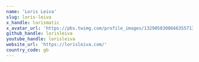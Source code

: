 ```yaml
---
name: 'Loris Leiva'
slug: loris-leiva
x_handle: lorismatic
x_avatar_url: 'https://pbs.twimg.com/profile_images/1329058308666355713/EqifLLEx_200x200.jpg'
github_handle: lorisleiva
youtube_handle: lorisleiva
website_url: 'https://lorisleiva.com/'
country_code: gb
---
```


